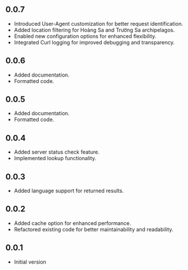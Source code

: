 ## 0.0.7

- Introduced User-Agent customization for better request identification.
- Added location filtering for Hoàng Sa and Trường Sa archipelagos.
- Enabled new configuration options for enhanced flexibility.
- Integrated Curl logging for improved debugging and transparency.

## 0.0.6

- Added documentation.
- Formatted code.

## 0.0.5

- Added documentation.
- Formatted code.

## 0.0.4

- Added server status check feature.
- Implemented lookup functionality.

## 0.0.3

- Added language support for returned results.

## 0.0.2

- Added cache option for enhanced performance.
- Refactored existing code for better maintainability and readability.

## 0.0.1

- Initial version